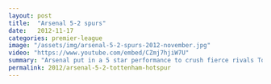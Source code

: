 ```yaml
---
layout: post
title:  "Arsenal 5-2 spurs"
date:   2012-11-17
categories: premier-league
image: "/assets/img/arsenal-5-2-spurs-2012-november.jpg"
video: "https://www.youtube.com/embed/CZmj7hjiW7U"
summary: "Arsenal put in a 5 star performance to crush fierce rivals Tottenham 5-2. Adebayor opened the scoring before a reckless tackle saw him sent off. Mertesacker equalised before Podolski and Giroud set Arsenal on their way to a memorable victory. "
permalink: 2012/arsenal-5-2-tottenham-hotspur
---
```

